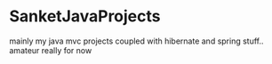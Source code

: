 SanketJavaProjects
==================

mainly my java mvc projects coupled with hibernate and spring stuff.. amateur really for now 
